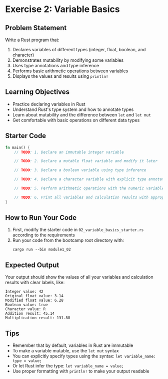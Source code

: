 # Exercise 2: Variable Basics

## Problem Statement

Write a Rust program that:

1. Declares variables of different types (integer, float, boolean, and character)
2. Demonstrates mutability by modifying some variables
3. Uses type annotations and type inference
4. Performs basic arithmetic operations between variables
5. Displays the values and results using `println!`

## Learning Objectives

- Practice declaring variables in Rust
- Understand Rust's type system and how to annotate types
- Learn about mutability and the difference between `let` and `let mut`
- Get comfortable with basic operations on different data types

## Starter Code

```rust
fn main() {
    // TODO: 1. Declare an immutable integer variable

    // TODO: 2. Declare a mutable float variable and modify it later

    // TODO: 3. Declare a boolean variable using type inference

    // TODO: 4. Declare a character variable with explicit type annotation

    // TODO: 5. Perform arithmetic operations with the numeric variables

    // TODO: 6. Print all variables and calculation results with appropriate labels
}
```

## How to Run Your Code

1. First, modify the starter code in `02_variable_basics_starter.rs` according to the requirements
2. Run your code from the bootcamp root directory with:
   ```
   cargo run --bin module1_02
   ```

## Expected Output

Your output should show the values of all your variables and calculation results with clear labels, like:

```
Integer value: 42
Original float value: 3.14
Modified float value: 6.28
Boolean value: true
Character value: R
Addition result: 45.14
Multiplication result: 131.88
```

## Tips

- Remember that by default, variables in Rust are immutable
- To make a variable mutable, use the `let mut` syntax
- You can explicitly specify types using the syntax: `let variable_name: type = value;`
- Or let Rust infer the type: `let variable_name = value;`
- Use proper formatting with `println!` to make your output readable
